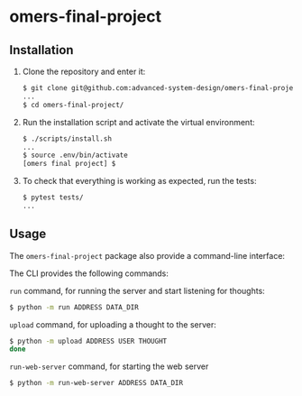 # omers-final-project

## Installation

1. Clone the repository and enter it:

    ```sh
    $ git clone git@github.com:advanced-system-design/omers-final-project.git
    ...
    $ cd omers-final-project/
    ```

2. Run the installation script and activate the virtual environment:

    ```sh
    $ ./scripts/install.sh
    ...
    $ source .env/bin/activate
    [omers final project] $
    ```

3. To check that everything is working as expected, run the tests:


    ```sh
    $ pytest tests/
    ...
    ```

## Usage

The `omers-final-project` package also provide a command-line interface:

The CLI provides the following commands:

`run` command, for running the server and start listening for thoughts:

```sh
$ python -m run ADDRESS DATA_DIR
```

`upload` command, for uploading a thought to the server:

```sh
$ python -m upload ADDRESS USER THOUGHT
done
```

`run-web-server` command, for starting the web server

```sh
$ python -m run-web-server ADDRESS DATA_DIR
```